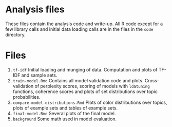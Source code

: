 # Analysis files

These files contain the analysis code and write-up. All R code except for a few library calls and initial data loading calls are in the files in the `code` directory. 

# Files 
1. `tf-idf` Initial loading and munging of data. Computation and plots of TF-IDF and sample sets. 
2. `train-model.Rmd` Contains all model validation code and plots. Cross-validation of perplexity scores, scoring of models with `ldatuning` functions, coherence scores and plots of set distributions over topic probabilities. 
3. `compare-model-distributions.Rmd` Plots of color distributions over topics, plots of example sets and tables of example sets. 
4. `final-model.Rmd` Several plots of the final model. 
5. `background` Some math used in model evaluation.

<!-- _(TODO)_ Copy overview from or to the index.Rmd.  -->